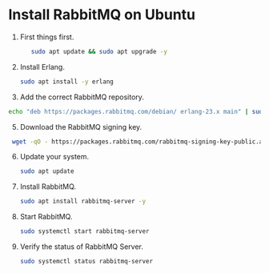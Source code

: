 # Install RabbitMQ on Ubuntu

1. First things first.
   
   ```sh
      sudo apt update && sudo apt upgrade -y
   ```

3. Install Erlang.

   ```sh
   sudo apt install -y erlang
   ```

4. Add the correct RabbitMQ repository.

  ```sh
  echo "deb https://packages.rabbitmq.com/debian/ erlang-23.x main" | sudo tee -a /etc/apt/sources.list.d/rabbitmq.list
  ```
5. Download the RabbitMQ signing key.
   
  ```sh
   wget -qO - https://packages.rabbitmq.com/rabbitmq-signing-key-public.asc | sudo tee /etc/apt/trusted.gpg.d/rabbitmq.asc
   ```
6. Update your system.

   ```sh
   sudo apt update
   ```

7. Install RabbitMQ.

   ```sh
   sudo apt install rabbitmq-server -y
   ```

8. Start RabbitMQ.

   ```sh
   sudo systemctl start rabbitmq-server
   ```

9. Verify the status of RabbitMQ Server.
    
   ```sh
   sudo systemctl status rabbitmq-server
   ```

